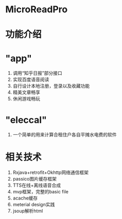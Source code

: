 #  MicroReadPro

#  功能介绍

#   "app"
   1. 调用“知乎日报”部分接口
   2. 实现百度语音阅读
   3. 自行设计本地注册，登录以及收藏功能
   4. 精美文章畅享
   5. 休闲游戏畅玩

   
#   "eleccal"
   1. 一个简单的用来计算合租住户各自平摊水电费的软件

#  相关技术
   1. Rxjava+retrofit+Okhttp网络通信框架
   2. passico图片缓存框架
   3. TTS在线+离线语音合成
   4. mvp框架，完整的basic file
   5. acache缓存
   6. meterial design实践
   7. jsoup解析html
